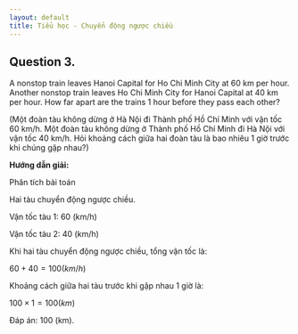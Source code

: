 ```yaml
---
layout: default
title: Tiểu học - Chuyển động ngược chiều
---
```

## Question 3.
A nonstop train leaves Hanoi Capital for Ho Chi Minh City at 60 km per hour. Another nonstop train leaves Ho Chi Minh City for Hanoi Capital at 40 km per hour. How far apart are the trains 1 hour before they pass each other?

(Một đoàn tàu không dừng ở Hà Nội đi Thành phố Hồ Chí Minh với vận tốc 60 km/h. Một đoàn tàu không dừng ở Thành phố Hồ Chí Minh đi Hà Nội với vận tốc 40 km/h. Hỏi khoảng cách giữa hai đoàn tàu là bao nhiêu 1 giờ trước khi chúng gặp nhau?)

**Hướng dẫn giải:**

Phân tích bài toán

Hai tàu chuyển động ngược chiều.

Vận tốc tàu 1: 60 (km/h)

Vận tốc tàu 2: 40 (km/h)

Khi hai tàu chuyển động ngược chiều, tổng vận tốc là:

$60 + 40 = 100 (km/h)$

Khoảng cách giữa hai tàu trước khi gặp nhau 1 giờ là:

$100 \times 1 = 100 (km)$

Đáp án: 100 (km).
